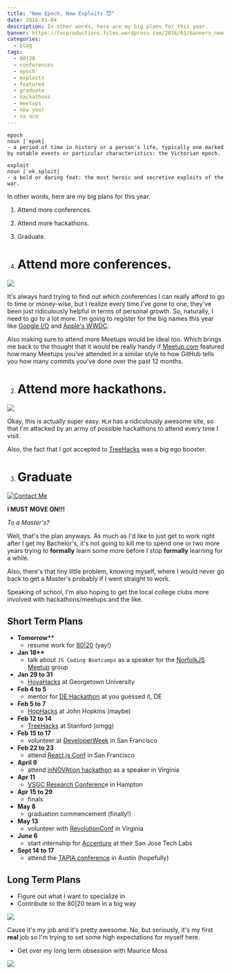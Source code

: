 ```yaml
---
title: "New Epoch, New Exploits 😈"
date: 2016-01-04
description: In other words, here are my big plans for this year.
banner: https://fvcproductions.files.wordpress.com/2016/01/banners_new-001.jpeg
categories:
  - blog
tags:
  - 80|20
  - conferences
  - epoch
  - exploits
  - featured
  - graduate
  - hackathons
  - meetups
  - new year
  - va acm
---
```


    epoch
    noun |ˈepək|
    - a period of time in history or a person's life, typically one marked by notable events or particular characteristics: the Victorian epoch.

    exploit
    noun |ˈekˌsploit|
    - a bold or daring feat: the most heroic and secretive exploits of the war.

In other words, here are my big plans for this year.

1.  Attend more conferences.
2.  Attend more hackathons.
3.  Graduate.

4.  # Attend more conferences.

![](//tech.m6web.fr/images/posts/reactconf/reactconf.png)

It's always hard trying to find out which conferences I can really afford to go to time or money-wise, but I realize every time I've gone to one, they've been just ridiculously helpful in terms of personal growth. So, naturally, I need to go to a lot more. I'm going to register for the big names this year like [Google I/O](//events.google.com/io2015/) and [Apple's WWDC](//developer.apple.com/wwdc/).

Also making sure to attend more Meetups would be ideal too. Which brings me back to the thought that it would be really handy if [Meetup.com](//Meetup.com) featured how many Meetups you've attended in a similar style to how GitHub tells you how many commits you've done over the past 12 months.

2.  # Attend more hackathons.

![](//pbs.twimg.com/profile_banners/2540497273/1446852280/1500x500)

Okay, this is actually super easy. `MLH` has a ridiculously awesome site, so that I'm attacked by an army of possible hackathons to attend every time I visit.

Also, the fact that I got accepted to [TreeHacks](//treehacks.com) was a big ego booster.

3.  # Graduate

[![Contact
Me](//fvcproductions.files.wordpress.com/2015/11/desktop-working.jpg)](//fvcproductions.files.wordpress.com/2015/11/desktop-working.jpg)

**I MUST MOVE ON!!!**

_To a Master's?_

Well, that's the plan anyways. As much as I'd like to just get to work right after I get my Bachelor's, it's not going to kill me to spend one or two more years trying to **formally** learn some more before I stop **formally** learning for a while.

Also, there's that tiny little problem, knowing myself, where I would never go back to get a Master's probably if I went straight to work.

Speaking of school, I'm also hoping to get the local college clubs more involved with hackathons/meetups and the like.

## Short Term Plans

* **Tomorrow\*\***
  * resume work for [80|20](//8020.co) (yay!)
* **Jan 18\*\***
  * talk about `JS Coding Bootcamps` as a speaker for the [NorfolkJS Meetup](//norfolkjs.org) group
* **Jan 29 to 31**
  * [HoyaHacks](//hoyahacks.com) at Georgetown University
* **Feb 4 to 5**
  * mentor for [DE Hackathon](//hackathon.dominionenterprises.com/) at you guessed it, DE
* **Feb 5 to 7**
  * [HopHacks](//hophacks.com) at John Hopkins (maybe)
* **Feb 12 to 14**
  * [TreeHacks](//treehacks.com) at Stanford (omgg)
* **Feb 15 to 17**
  * volunteer at [DeveloperWeek](//www.developerweek.com/) in San Francisco
* **Feb 22 to 23**
  * attend [React.js Conf](//conf.reactjs.com/) in San Francisco
* **April 9**
  * attend [inNOVAtion hackathon](//www.novahackathon.org/) as a speaker in Virginia
* **Apr 11**
  * [VSGC Research Conferenc](//www.vsgc.odu.edu/src/)e in Hampton
* **Apr 15 to 29**
  * finals
* **May 8**
  * graduation commencement (finally!)
* **May 13**
  * volunteer with [RevolutionConf](//revolutionconf.com) in Virginia
* **June 6**
  * start internship for [Accenture](//accenture.com) at their San Jose Tech Labs
* **Sept 14 to 17**
  * attend the [TAPIA conference](//tapiaconference.org/) in Austin (hopefully)

## Long Term Plans

* Figure out what I want to specialize in
* Contribute to the 80|20 team in a big way

![](//i.imgur.com/HPF7tPV.jpg)

Cause it's my job and it's pretty awesome. No, but seriously, it's my first **real** job so I'm trying to set some high expectations for myself here.

* Get over my long term obsession with Maurice Moss

![](//i.giphy.com/1C8bHHJturSx2.gif)
